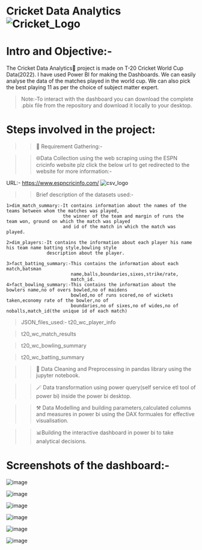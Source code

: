 # Cricket Data Analytics ![Cricket_Logo](https://github.com/Vkumar-sys/Industrial_Project_2-IPL_SPORTS_ANALYTICS-/assets/66684700/c76b0a7f-c330-4ec6-84b7-c641c9a9b3a9)

# Intro and Objective:-
The Cricket Data Analytics🏏 project is made on T-20 Cricket World Cup Data(2022). I have used Power BI for making the Dashboards. We can easily analyse the data of the matches played in the world cup. We can also pick the best playing 11
as per the choice of subject matter expert.
>Note:-To interact with the dashboard you can download the complete .pbix file from the repository and download it locally to your desktop.

# Steps involved in the project:
>>📝 Requirement Gathering:-

>>🌐Data Collection using the web scraping using the ESPN cricinfo website plz click the below url to get redirected to the website for more information:-

 URL:- https://www.espncricinfo.com/
 ![csv_logo](https://github.com/Vkumar-sys/Industrial_Project_2-IPL_SPORTS_ANALYTICS-/assets/66684700/735ad1f6-46d6-44bb-8367-f468d00aac56)

>>Brief description of the datasets used:-

    1>dim_match_summary:-It contains information about the names of the teams between whom the matches was played,
                         the winner of the team and margin of runs the team won, ground on which the match was played
                         and id of the match in which the match was played.

    2>dim_players:-It contains the information about each player his name his team name batting style,bowling style
                   description about the player.

    3>fact_batting_summary:-This contains the information about each match,batsman 
                            name,balls,boundaries,sixes,strike/rate,
                            match_id.
    4>fact_bowling_summary:-This contains the information about the bowlers name,no of overs bowled,no of maidens 
                            bowled,no of runs scored,no of wickets taken,economy rate of the bowler,no of 
                            boundaries,no of sixes,no of wides,no of noballs,match_id(the unique id of each match)

   >JSON_files_used:-
   >t20_wc_player_info

   >t20_wc_match_results

   >t20_wc_bowling_summary

   >t20_wc_batting_summary

>>🧹 Data Cleaning and Preprocessing in pandas library using the jupyter notebook.

>>🪄  Data transformation using power query(self service etl tool of power bi) inside the power bi desktop.

>>⚒️ Data Modelling and building parameters,calculated columns and measures in power bi using the DAX formuales for
     effective visualisation.

>>📊Building the interactive dashboard in power bi to take analytical decisions.

# Screenshots of the dashboard:-
![image](https://github.com/Vkumar-sys/Industrial_Project_2-IPL_SPORTS_ANALYTICS-/assets/66684700/bcfdf0e0-95a0-4883-829f-8afd8455d081)

![image](https://github.com/Vkumar-sys/Industrial_Project_2-IPL_SPORTS_ANALYTICS-/assets/66684700/5bda263c-6da4-4446-b86d-27f34350ae83)

![image](https://github.com/Vkumar-sys/Industrial_Project_2-IPL_SPORTS_ANALYTICS-/assets/66684700/4056641c-5501-4c1b-9850-dda171f516de)

![image](https://github.com/Vkumar-sys/Industrial_Project_2-IPL_SPORTS_ANALYTICS-/assets/66684700/5f86225b-412d-4c3c-84d3-f9a402936778)

![image](https://github.com/Vkumar-sys/Industrial_Project_2-IPL_SPORTS_ANALYTICS-/assets/66684700/7dc57872-a6cf-45cf-8549-128ccd95a26e)

![image](https://github.com/Vkumar-sys/Industrial_Project_2-IPL_SPORTS_ANALYTICS-/assets/66684700/0e3f0f6e-dc77-470e-a493-82c3286876ae)

















